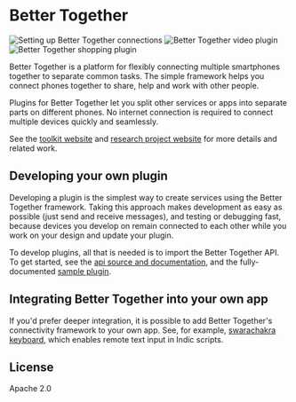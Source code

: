 # Better Together
![Setting up Better Together connections](https://lh3.googleusercontent.com/SXNCa20gV-vtXCQxKjE5f3xeyZD91O4XeRKcWxXXeMd1Fz9eEPbgAXoleKrTRTrJZaTc=w273 "Setting up Better Together connections") ![Better Together video plugin](https://lh3.googleusercontent.com/5KMgNkDFQxVwAHQeJMRF_v6zMRiTdVyKbsxRTZsyL6nKEZZkmIQc2lNvFRT60y51wr0=w273 "Better Together video plugin") ![Better Together shopping plugin](https://lh3.googleusercontent.com/o_70DJJvN3xUBl4kDkNJchyUA78X37zvFmhok2c14kcqdUI6cM3jwMAFe1b9cqRSpQ=w273 "Better Together shopping plugin")

Better Together is a platform for flexibly connecting multiple smartphones together to separate common tasks. The simple framework helps you connect phones together to share, help and work with other people.

Plugins for Better Together let you split other services or apps into separate parts on different phones. No internet connection is required to connect multiple devices quickly and seamlessly.

See the [toolkit website](https://www.bettertogethertoolkit.org/) and [research project website](http://www.reshapingthefuture.org/) for more details and related work.

## Developing your own plugin
Developing a plugin is the simplest way to create services using the Better Together framework. Taking this approach makes development as easy as possible (just send and receive messages), and testing or debugging fast, because devices you develop on remain connected to each other while you work on your design and update your plugin.

To develop plugins, all that is needed is to import the Better Together API. To get started, see the [api source and documentation](https://github.com/reshaping-the-future/better-together-api), and the fully-documented [sample plugin](https://github.com/reshaping-the-future/better-together-chat-sample).

## Integrating Better Together into your own app
If you'd prefer deeper integration, it is possible to add Better Together's connectivity framework to your own app. See, for example, [swarachakra keyboard](https://github.com/IDC-IITBombay/swarachakra-android/tree/bt_remote_keyboard), which enables remote text input in Indic scripts.

## License
Apache 2.0
